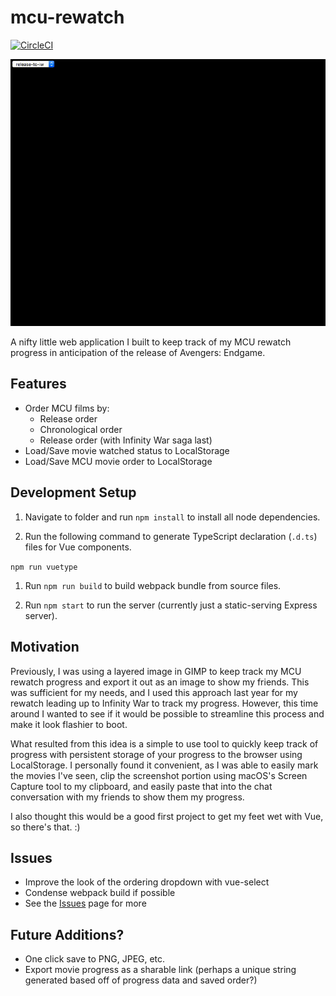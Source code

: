 # mcu-rewatch
[![CircleCI](https://circleci.com/gh/Coteh/mcu-rewatch.svg?style=svg)](https://circleci.com/gh/Coteh/mcu-rewatch)

![Preview](Preview.gif "Preview Image")

A nifty little web application I built to keep track of my MCU rewatch progress in anticipation of the release of Avengers: Endgame.

## Features

- Order MCU films by:
    - Release order
    - Chronological order
    - Release order (with Infinity War saga last)
- Load/Save movie watched status to LocalStorage
- Load/Save MCU movie order to LocalStorage

## Development Setup

1. Navigate to folder and run `npm install` to install all node dependencies.

1. Run the following command to generate TypeScript declaration (`.d.ts`) files for Vue components.

`npm run vuetype` 

1. Run `npm run build` to build webpack bundle from source files.

1. Run `npm start` to run the server (currently just a static-serving Express server).

## Motivation

Previously, I was using a layered image in GIMP to keep track my MCU rewatch progress and export it out as an image to show my friends. This was sufficient for my needs, and I used this approach last year for my rewatch leading up to Infinity War to track my progress. However, this time around I wanted to see if it would be possible to streamline this process and make it look flashier to boot.

What resulted from this idea is a simple to use tool to quickly keep track of progress with persistent storage of your progress to the browser using LocalStorage. I personally found it convenient, as I was able to easily mark the movies I've seen, clip the screenshot portion using macOS's Screen Capture tool to my clipboard, and easily paste that into the chat conversation with my friends to show them my progress.

I also thought this would be a good first project to get my feet wet with Vue, so there's that. :)

## Issues
- Improve the look of the ordering dropdown with vue-select
- Condense webpack build if possible
- See the [Issues](https://github.com/Coteh/mcu-rewatch/issues) page for more

## Future Additions?
- One click save to PNG, JPEG, etc.
- Export movie progress as a sharable link (perhaps a unique string generated based off of progress data and saved order?)
